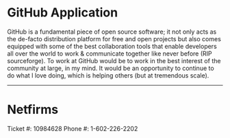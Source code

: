 
# GitHub Application

GitHub is a fundamental piece of open source software; it not only acts as the de-facto distribution platform for free and open projects but also comes equipped with some of the best collaboration tools that enable developers all over the world to work & communicate together like never before (RIP sourceforge). To work at GitHub would be to work in the best interest of the community at large, in my mind. It would be an opportunity to continue to do what I love doing, which is helping others (but at tremendous scale). 

------

# Netfirms

Ticket #: 10984628
Phone #: 1-602-226-2202
